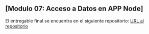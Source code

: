 ## [Modulo 07: Acceso a Datos en APP Node]

El entregable final se encuentra en el siguiente repositorio:
[URL al repositorio](https://github.com/ysepulvedavidela/bootcamp-cursos-crud)